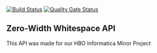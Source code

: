 [![Build Status](https://dev.azure.com/tobiasputman/Zero-width%20Whitespace/_apis/build/status/API?branchName=master)](https://dev.azure.com/tobiasputman/Zero-width%20Whitespace/_build/latest?definitionId=8&branchName=master)
[![Quality Gate Status](https://sonarcloud.io/api/project_badges/measure?project=Zero-Width-Whitespace_zero-width-docker-api&metric=alert_status)](https://sonarcloud.io/dashboard?id=Zero-Width-Whitespace_zero-width-docker-api)

## Zero-Width Whitespace API
This API was made for our HBO Informatica Minor Project
